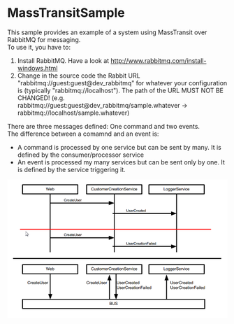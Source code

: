 MassTransitSample
=================

This sample provides an example of a system using MassTransit over RabbitMQ for messaging.  
To use it, you have to:  
1. Install RabbitMQ. Have a look at http://www.rabbitmq.com/install-windows.html
2. Change in the source code the Rabbit URL "rabbitmq://guest:guest@dev_rabbitmq" for whatever your configuration is (typically "rabbitmq://localhost"). The path of the URL MUST NOT BE CHANGED! (e.g. rabbitmq://guest:guest@dev_rabbitmq/sample.whatever -> rabbitmq://localhost/sample.whatever)
  
There are three messages defined: One command and two events.  
The difference between a comamnd and an event is:
* A command is processed by one service but can be sent by many. It is defined by the consumer/processor service
* An event is processed my many services but can be sent only by one. It is defined by the service triggering it.

![System schema](/schema.png "System schema")
